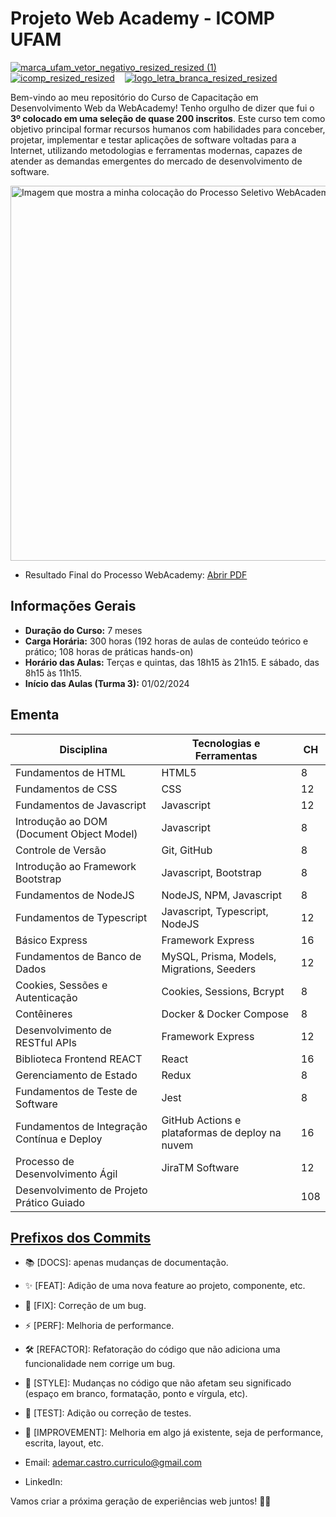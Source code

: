 # Projeto Web Academy - ICOMP UFAM

<a href="https://ufam.edu.br/" target="_blank">![marca_ufam_vetor_negativo_resized_resized (1)](https://github.com/AdemarCastro/webacademy-t3/assets/25653698/2f4cc0ad-8ef6-497e-8a1d-57e1a06b243a)</a> &nbsp;&nbsp;
<a href="https://icomp.ufam.edu.br/">![icomp_resized_resized](https://github.com/AdemarCastro/webacademy-t3/assets/25653698/7ba61e3c-886e-4db4-8c48-137b1c26da36)</a> &nbsp;&nbsp;
<a href="https://webacademy.icomp.ufam.edu.br/">![logo_letra_branca_resized_resized](https://github.com/AdemarCastro/webacademy-t3/assets/25653698/fa7a6956-2d7d-4f85-8583-82268c174d7d)</a> <br>

Bem-vindo ao meu repositório do Curso de Capacitação em Desenvolvimento Web da WebAcademy! Tenho orgulho de dizer que fui o **3º colocado em uma seleção de quase 200 inscritos**. Este curso tem como objetivo principal formar recursos humanos com habilidades para conceber, projetar, implementar e testar aplicações de software voltadas para a Internet, utilizando metodologias e ferramentas modernas, capazes de atender as demandas emergentes do mercado de desenvolvimento de software.

<img src="https://github.com/AdemarCastro/webacademy-t3/assets/25653698/571c87d5-4d7c-413d-bf78-dd0c4e328653" alt="Imagem que mostra a minha colocação do Processo Seletivo WebAcademy" width="600px">

- Resultado Final do Processo WebAcademy: <a href="https://webacademy.icomp.ufam.edu.br/files/Edital_001_2024_-_Resultado_Final.pdf#search=ADEMAR" target="_blank">Abrir PDF</a>


## Informações Gerais

- **Duração do Curso:** 7 meses
- **Carga Horária:** 300 horas (192 horas de aulas de conteúdo teórico e prático; 108 horas de práticas hands-on)
- **Horário das Aulas:** Terças e quintas, das 18h15 às 21h15. E sábado, das 8h15 às 11h15.
- **Início das Aulas (Turma 3):** 01/02/2024

## Ementa

| Disciplina                                   | Tecnologias e Ferramentas                             | CH  |
| -------------------------------------------- | ----------------------------------------------------- | --- |
| Fundamentos de HTML                          | HTML5                                                  | 8   |
| Fundamentos de CSS                           | CSS                                                   | 12  |
| Fundamentos de Javascript                    | Javascript                                            | 12  |
| Introdução ao DOM (Document Object Model)     | Javascript                                            | 8   |
| Controle de Versão                           | Git, GitHub                                           | 8   |
| Introdução ao Framework Bootstrap            | Javascript, Bootstrap                                 | 8   |
| Fundamentos de NodeJS                        | NodeJS, NPM, Javascript                                | 8   |
| Fundamentos de Typescript                     | Javascript, Typescript, NodeJS                         | 12  |
| Básico Express                               | Framework Express                                     | 16  |
| Fundamentos de Banco de Dados                | MySQL, Prisma, Models, Migrations, Seeders             | 12  |
| Cookies, Sessões e Autenticação              | Cookies, Sessions, Bcrypt                             | 8   |
| Contêineres                                  | Docker & Docker Compose                               | 8   |
| Desenvolvimento de RESTful APIs              | Framework Express                                     | 12  |
| Biblioteca Frontend REACT                    | React                                                 | 16  |
| Gerenciamento de Estado                      | Redux                                                 | 8   |
| Fundamentos de Teste de Software             | Jest                                                  | 8   |
| Fundamentos de Integração Contínua e Deploy  | GitHub Actions e plataformas de deploy na nuvem        | 16  |
| Processo de Desenvolvimento Ágil             | JiraTM Software                                       | 12  |
| Desenvolvimento de Projeto Prático Guiado    |                                                      | 108 |


## [Prefixos dos Commits](https://github.com/JuniorLima22/padroes-e-nomenclaturas-no-git#prefixos-dos-commits)
- 📚 [DOCS]: apenas mudanças de documentação.
- ✨ [FEAT]: Adição de uma nova feature ao projeto, componente, etc.
- 🐞 [FIX]: Correção de um bug.
- ⚡ [PERF]: Melhoria de performance.
- 🛠️ [REFACTOR]: Refatoração do código que não adiciona uma funcionalidade nem corrige um bug.
- 🎨 [STYLE]: Mudanças no código que não afetam seu significado (espaço em branco, formatação, ponto e vírgula, etc).
- 🧪 [TEST]: Adição ou correção de testes.
- 🚀 [IMPROVEMENT]: Melhoria em algo já existente, seja de performance, escrita, layout, etc.

- Email: ademar.castro.curriculo@gmail.com
- LinkedIn: 

Vamos criar a próxima geração de experiências web juntos! 💪🌐